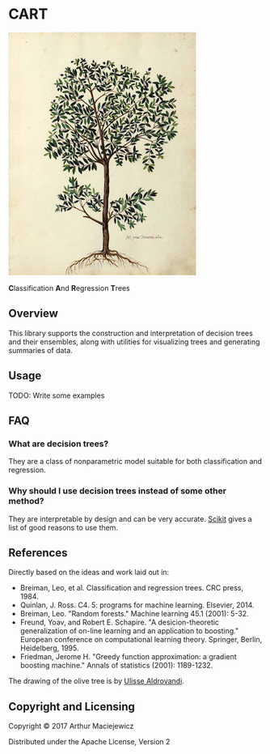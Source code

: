 # CART

![image of olive tree](olive.png)

**C**lassification **A**nd **R**egression **T**rees
 
## Overview 

This library supports the construction and interpretation of decision trees
and their ensembles, along with utilities for visualizing trees and generating summaries of data. 

## Usage

TODO: Write some examples

## FAQ

### What are decision trees?

They are a class of nonparametric model suitable for both classification and regression.

### Why should I use decision trees instead of some other method?

They are interpretable by design and can be very accurate. [Scikit](http://scikit-learn.org/stable/modules/tree.html) gives
a list of good reasons to use them.

## References

Directly based on the ideas and work laid out in:

  * Breiman, Leo, et al. Classification and regression trees. CRC press, 1984.
  * Quinlan, J. Ross. C4. 5: programs for machine learning. Elsevier, 2014.
  * Breiman, Leo. "Random forests." Machine learning 45.1 (2001): 5-32.
  * Freund, Yoav, and Robert E. Schapire. "A desicion-theoretic generalization of on-line learning and an application to boosting." European conference on computational learning theory. Springer, Berlin, Heidelberg, 1995.
  * Friedman, Jerome H. "Greedy function approximation: a gradient boosting machine." Annals of statistics (2001): 1189-1232.


The drawing of the olive tree is by [Ulisse Aldrovandi](https://en.wikipedia.org/wiki/Ulisse_Aldrovandi).

## Copyright and Licensing 

Copyright © 2017 Arthur Maciejewicz

Distributed under the Apache License, Version 2
